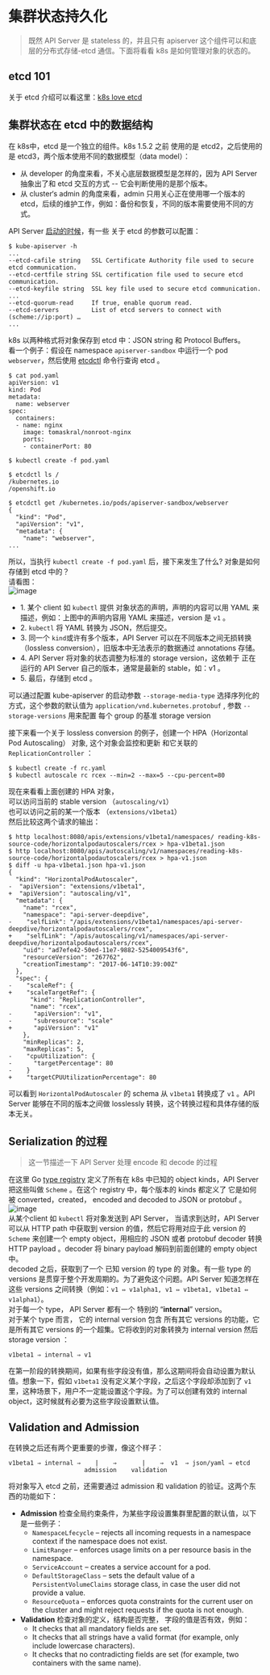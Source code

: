 # 集群状态持久化
> 既然 API Server 是 stateless 的，并且只有 apiserver 这个组件可以和底层的分布式存储-etcd 通信。下面将看看 k8s 是如何管理对象的状态的。

## etcd 101
关于 etcd 介绍可以看这里：[k8s love etcd](../花边/k8s-love-etcd.md)

## 集群状态在 etcd 中的数据结构
在 k8s中，etcd 是一个独立的组件。k8s 1.5.2 之前 使用的是 etcd2，之后使用的是 etcd3，两个版本使用不同的数据模型（data model）：  
- 从 developer 的角度来看，不关心底层数据模型是怎样的，因为 API Server抽象出了和 etcd 交互的方式 -- 它会判断使用的是那个版本。  
- 从 cluster‘s admin 的角度来看，admin 只用关心正在使用哪一个版本的 etcd，后续的维护工作，例如：备份和恢复，不同的版本需要使用不同的方式。

API Server [启动的时候](https://kubernetes.io/docs/admin/kube-apiserver/)，有一些 关于 etcd 的参数可以配置：
```
$ kube-apiserver -h
...
--etcd-cafile string   SSL Certificate Authority file used to secure etcd communication.
--etcd-certfile string SSL certification file used to secure etcd communication.
--etcd-keyfile string  SSL key file used to secure etcd communication.
...
--etcd-quorum-read     If true, enable quorum read.
--etcd-servers         List of etcd servers to connect with (scheme://ip:port) …
...
```
k8s 以两种格式将对象保存到 etcd 中：JSON string 和 Protocol Buffers。  
看一个例子：假设在 namespace `apiserver-sandbox` 中运行一个 pod `webserver`，然后使用 [etcdctl](https://github.com/coreos/etcd/tree/master/etcdctl) 命令行查询 etcd 。  
```
$ cat pod.yaml
apiVersion: v1
kind: Pod
metadata:
  name: webserver
spec:
  containers:
  - name: nginx
    image: tomaskral/nonroot-nginx
    ports:
    - containerPort: 80

$ kubectl create -f pod.yaml 

$ etcdctl ls /
/kubernetes.io
/openshift.io

$ etcdctl get /kubernetes.io/pods/apiserver-sandbox/webserver
{
  "kind": "Pod",
  "apiVersion": "v1",
  "metadata": {
    "name": "webserver",
...
```  
所以，当执行 `kubectl create -f pod.yaml` 后，接下来发生了什么? 对象是如何存储到 etcd 中的？  
请看图：  
![image](../../images/apiserver/API-server-serialization-overview.png)  
- 1\. 某个 client 如 `kubectl` 提供 对象状态的声明，声明的内容可以用 YAML 来描述，例如：上图中的声明内容用 YAML 来描述，version 是 `v1` 。
- 2\. `kubectl` 将 YAML 转换为 JSON，然后提交。
- 3\. 同一个 `kind`或许有多个版本，API Server 可以在不同版本之间无损转换（lossless conversion），旧版本中无法表示的数据通过 annotations 存储。
- 4\. API Server 将对象的状态调整为标准的 storage version，这依赖于 正在运行的 API Server 自己的版本，通常是最新的 stable，如：v1 。
- 5\. 最后，存储到 etcd 。

可以通过配置 kube-apiserver 的启动参数 `--storage-media-type` 选择序列化的方式，这个参数的默认值为 `application/vnd.kubernetes.protobuf` , 参数 `--storage-versions` 用来配置 每个 group 的基准 storage version

接下来看一个关于 lossless conversion 的例子，创建一个 HPA（Horizontal Pod Autoscaling） 对象, 这个对象会监控和更新 和它关联的 `ReplicationController` ：
```
$ kubectl create -f rc.yaml
$ kubectl autoscale rc rcex --min=2 --max=5 --cpu-percent=80
```
现在来看看上面创建的 HPA 对象，  
可以访问当前的 stable version （`autoscaling/v1`）  
也可以访问之前的某一个版本 （`extensions/v1beta1`）  
然后比较这两个请求的输出：
```
$ http localhost:8080/apis/extensions/v1beta1/namespaces/ reading-k8s-source-code/horizontalpodautoscalers/rcex > hpa-v1beta1.json
$ http localhost:8080/apis/autoscaling/v1/namespaces/reading-k8s-source-code/horizontalpodautoscalers/rcex > hpa-v1.json
$ diff -u hpa-v1beta1.json hpa-v1.json
{
  "kind": "HorizontalPodAutoscaler",
-  "apiVersion": "extensions/v1beta1",
+  "apiVersion": "autoscaling/v1",
  "metadata": {
    "name": "rcex",
    "namespace": "api-server-deepdive",
-    "selfLink": "/apis/extensions/v1beta1/namespaces/api-server-deepdive/horizontalpodautoscalers/rcex",
+    "selfLink": "/apis/autoscaling/v1/namespaces/api-server-deepdive/horizontalpodautoscalers/rcex",
    "uid": "ad7efe42-50ed-11e7-9882-5254009543f6",
    "resourceVersion": "267762",
    "creationTimestamp": "2017-06-14T10:39:00Z"
  },
  "spec": {
-    "scaleRef": {
+    "scaleTargetRef": {
      "kind": "ReplicationController",
      "name": "rcex",
-      "apiVersion": "v1",
-      "subresource": "scale"
+      "apiVersion": "v1"
    },
    "minReplicas": 2,
    "maxReplicas": 5,
-    "cpuUtilization": {
-      "targetPercentage": 80
-    }
+    "targetCPUUtilizationPercentage": 80
```
可以看到 `HorizontalPodAutoscaler` 的 schema 从 `v1beta1` 转换成了 `v1` 。API Server 能够在不同的版本之间做 losslessly 转换，这个转换过程和具体存储的版本无关。

## Serialization 的过程
> 这一节描述一下 API Server 处理 encode 和 decode 的过程

在这里 Go [type registry](https://github.com/kubernetes/kubernetes/tree/master/pkg/registry) 定义了所有在 k8s 中已知的 object kinds，API Server 把这些叫做 `Scheme` 。在这个 registry 中，每个版本的 kinds 都定义了 它是如何被 converted，created， encoded and decoded to JSON or protobuf 。  
![image](../../images/apiserver/API-server-storage-flow.png)  
从某个client 如 `kubectl` 将对象发送到 API Server， 当请求到达时，API Server 可以从 HTTP path 中获取到 version 的值，然后它将用对应于此 version 的 `Scheme` 来创建一个 empty object，用相应的 JSON 或者 protobuf decoder 转换 HTTP payload 。decoder 将 binary payload 解码到前面创建的 empty object 中。  
decoded 之后，获取到了一个 已知 version 的 type 的 对象。有一些 type 的 versions 是贯穿于整个开发周期的。为了避免这个问题。API Server 知道怎样在这些 versions 之间转换（例如：`v1 ⇔ v1alpha1, v1 ⇔ v1beta1, v1beta1 ⇔ v1alpha1`）。  
对于每一个 type， API Server 都有一个 特别的 “**internal**” version。  
对于某个 type 而言， 它的 internal version 包含 所有其它 versions 的功能，它是所有其它 versions 的一个超集。它将收到的对象转换为 internal version 然后 storage version ：
```
v1beta1 ⇒ internal ⇒ v1
```
在第一阶段的转换期间，如果有些字段没有值，那么这期间将会自动设置为默认值。想象一下，假如 `v1beta1` 没有定义某个字段，之后这个字段却添加到了 `v1` 里，这种场景下，用户不一定能设置这个字段。为了可以创建有效的 internal object，这时候就有必要为这些字段设置默认值。

## Validation and Admission
在转换之后还有两个更重要的步骤，像这个样子：
```
v1beta1 ⇒ internal ⇒    |    ⇒       |    ⇒  v1  ⇒ json/yaml ⇒ etcd
                     admission    validation
```
将对象写入 etcd 之前，还需要通过 admission 和 validation 的验证。这两个东西的功能如下：
- **Admission** 检查全局约束条件，为某些字段设置集群里配置的默认值，以下是一些例子：
    - `NamespaceLfecycle` – rejects all incoming requests in a namespace context if the namespace does not exist.
    - `LimitRanger` – enforces usage limits on a per resource basis in the namespace.
    - `ServiceAccount` – creates a service account for a pod.
    - `DefaultStorageClass` – sets the default value of a `PersistentVolumeClaims` storage class, in case the user did not provide a value.
    - `ResourceQuota` – enforces quota constraints for the current user on the cluster and might reject requests if the quota is not enough.
- **Validation** 检查对象的定义，结构是否完整， 字段的值是否有效，例如：
    - It checks that all mandatory fields are set.
    - It checks that all strings have a valid format (for example, only include lowercase characters).
    - It checks that no contradicting fields are set (for example, two containers with the same name).


